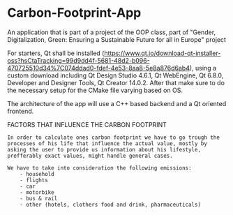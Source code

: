 # Carbon-Footprint-App
An application that is part of a project of the OOP class, part of "Gender, Digitalization, Green: Ensuring a Sustainable Future for all in Europe" project

For starters, Qt shall be installed (https://www.qt.io/download-qt-installer-oss?hsCtaTracking=99d9dd4f-5681-48d2-b096-470725510d34%7C074ddad0-fdef-4e53-8aa8-5e8a876d6ab4),
using a custom download including Qt Design Studio 4.6.1, Qt WebEngine, Qt 6.8.0, Developer and Designer Tools, Qt Creator 14.0.2.
After that make sure to do the necessary setup for the CMake file varying based on OS.

The architecture of the app will use a C++ based backend and a Qt oriented frontend.

FACTORS THAT INFLUENCE THE CARBON FOOTPRINT
    
    In order to calculate ones carbon footprint we have to go trough the processes of his life that influence the actual value, mostly by asking the user to provide us information about his lifestyle, prefferably exact values, might handle general cases.
    
    We have to take into consideration the following emissions:
        - household
        - flights
        - car
        - motorbike
        - bus & rail
        - other (hotels, clothers food and drink, pharmaceuticals)